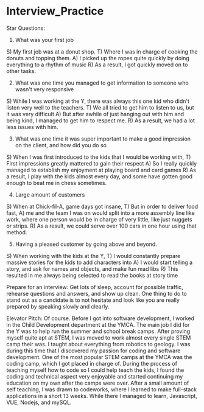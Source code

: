 # Interview_Practice

Star Questions:

1) What was your first job

S) My first job was at a donut shop.
T) Where I was in charge of cooking the donuts and topping them.
A) I picked up the ropes quite quickly by doing everything to a rhythm of music
R) As a result, I got quickly moved on to other tasks.

2) What was one time you managed to get information to someone who wasn't very responsive

S) While I was working at the Y, there was always this one kid who didn't listen very well to the teachers.
T) We all tried to get him to listen to us, but it was very difficult
A) But after awhile of just hanging out with him and being kind, I managed to get him to respect me.
R) As a result, we had a lot less issues with him.

3) What was one time it was super important to make a good impression on the client, and how did you do so

S) When I was first introduced to the kids that I would be working with, 
T) First impressions greatly mattered to gain their respect
A) So I really quickly managed to establish my enjoyment at playing board and card games
R) As a result, I play with the kids almost every day, and some have gotten good enough to beat me in chess sometimes.

4) Large amount of customers

S) When at Chick-fil-A, game days got insane,
T) But in order to deliver food fast,
A) me and the team I was on would split into a more assembly line like work, where one person would be in charge of very little, like just nuggets or strips.
R) As a result, we could serve over 100 cars in one hour using that method.

5) Having a pleased customer by going above and beyond.

S) When working with the kids at the Y,
T) I would constantly prepare massive stories for the kids to add characters into
A) I would start telling a story, and ask for names and objects, and make fun mad libs
R) This resulted in me always being selected to read the books at story time


Prepare for an interview:
Get lots of sleep, account for possible traffic, rehearse questions and answers, and show up clean.
One thing to do to stand out as a candidate is to not hesitate and look like you are really prepared by speaking slowly and clearly.

Elevator Pitch:
Of course. Before I got into software development, I worked in the Child Development department at the YMCA. The main job I did for the Y was to help run the summer and school break camps. After proving myself quite apt at STEM, I was moved to work almost every single STEM camp their was. I taught about everything from robotics to geology. I was during this time that I discovered my passion for coding and software development. One of the most popular STEM camps at the YMCA was the coding camp, which I got placed in charge of. During the process of teaching myself how to code so I could help teach the kids, I found the coding and technical aspect very enjoyable and started continuing my education on my own after the camps were over. After a small amount of self teaching, I was drawn to codeworks, where I learned to make full-stack applications in a short 13 weeks. While there I managed to learn, Javascript, VUE, Nodejs, and mySQL.



